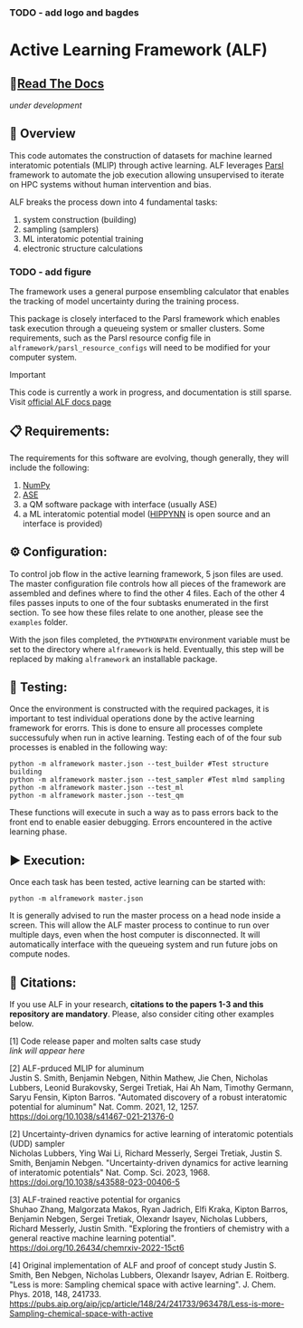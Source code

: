 ### TODO - add logo and bagdes

# Active Learning Framework (ALF)

## 📄[Read The Docs](https://lanl.github.io/ALF/)
*under development*

## 🚀 Overview

This code automates the construction of datasets for machine learned interatomic potentials (MLIP) through active learning. ALF leverages [Parsl](https://parsl-project.org/) framework to automate the job execution allowing unsupervised to iterate on HPC systems without human intervention and bias.

ALF breaks the process down into 4 fundamental tasks:
1) system construction (building)
2) sampling (samplers)
3) ML interatomic potential training
4) electronic structure calculations

### TODO - add figure

The framework uses a general purpose ensembling calculator that enables the tracking of model uncertainty during the training process.

This package is closely interfaced to the Parsl framework which enables task execution through a queueing system or smaller clusters. Some requirements, such as the Parsl resource config file in `alframework/parsl_resource_configs` will need to be modified for your computer system. 

> [!IMPORTANT]
> This code is currently a work in progress, and documentation is still sparse.
> Visit [official ALF docs page](https://lanl.github.io/ALF/)



## 📋 Requirements: 

The requirements for this software are evolving, though generally, they will include the following: 
1) [NumPy](https://numpy.org/)
2) [ASE](https://wiki.fysik.dtu.dk/ase/)
3) a QM software package with interface (usually ASE)
4) a ML interatomic potential model ([HIPPYNN](https://github.com/lanl/hippynn) is open source and an interface is provided) 

## ⚙️ Configuration:

To control job flow in the active learning framework, 5 json files are used. The master configuration file controls how all pieces of the framework are assembled and defines where to find the other 4 files. Each of the other 4 files passes inputs to one of the four subtasks enumerated in the first section. To see how these files relate to one another, please see the `examples` folder.

With the json files completed, the `PYTHONPATH` environment variable must be set to the directory where `alframework` is held. Eventually, this step will be replaced by making `alframework` an installable package. 

## 🧪 Testing: 

Once the environment is constructed with the required packages, it is important to test individual operations done by the active learning framework for erorrs. This is done to ensure all processes complete successufuly when run in active learning. Testing each of of the four sub processes is enabled in the following way:

```
python -m alframework master.json --test_builder #Test structure building
python -m alframework master.json --test_sampler #Test mlmd sampling
python -m alframework master.json --test_ml 
python -m alframework master.json --test_qm
```

These functions will execute in such a way as to pass errors back to the front end to enable easier debugging. Errors encountered in the active learning phase.

## ▶️ Execution:

Once each task has been tested, active learning can be started with:
```
python -m alframework master.json
```

It is generally advised to run the master process on a head node inside a screen. This will allow the ALF master process to continue to run over multiple days, even when the host computer is disconnected. It will automatically interface with the queueing system and run future jobs on compute nodes. 

## 📃 Citations:

If you use ALF in your research, **citations to the papers 1-3 and this repository are mandatory**.
Please, also consider citing other examples below.  

[1] Code release paper and molten salts case study   
*link will appear here*

[2] ALF-prduced MLIP for aluminum    
Justin S. Smith, Benjamin Nebgen, Nithin Mathew, Jie Chen, Nicholas Lubbers, Leonid Burakovsky, Sergei Tretiak, Hai Ah Nam, Timothy Germann, Saryu Fensin, Kipton Barros. "Automated discovery of a robust interatomic potential for aluminum" Nat. Comm. 2021,  12, 1257. 
https://doi.org/10.1038/s41467-021-21376-0

[2] Uncertainty-driven dynamics for active learning of interatomic potentials (UDD) sampler     
Nicholas Lubbers, Ying Wai Li, Richard Messerly, Sergei Tretiak, Justin S. Smith, Benjamin Nebgen. "Uncertainty-driven dynamics for active learning of interatomic potentials" Nat. Comp. Sci. 2023, 1968. 
https://doi.org/10.1038/s43588-023-00406-5 

[3] ALF-trained reactive potential for organics   
Shuhao Zhang, Malgorzata Makos, Ryan Jadrich, Elfi Kraka, Kipton Barros, Benjamin Nebgen, Sergei Tretiak, Olexandr Isayev, Nicholas Lubbers, Richard Messerly, Justin Smith. "Exploring the frontiers of chemistry with a general reactive machine learning potential". 
https://doi.org/10.26434/chemrxiv-2022-15ct6

[4] Original implementation of ALF and proof of concept study
Justin S. Smith, Ben Nebgen, Nicholas Lubbers, Olexandr Isayev, Adrian E. Roitberg. "Less is more: Sampling chemical space with active learning". J. Chem. Phys. 2018, 148, 241733.
https://pubs.aip.org/aip/jcp/article/148/24/241733/963478/Less-is-more-Sampling-chemical-space-with-active